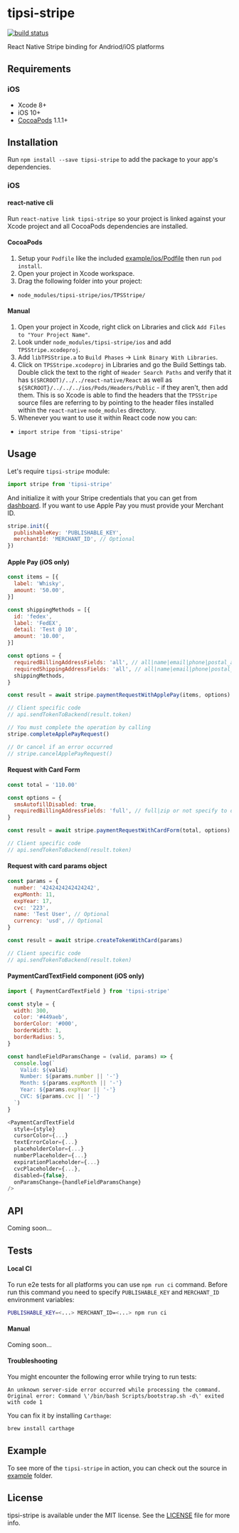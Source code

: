 # tipsi-stripe

[![build status](https://img.shields.io/travis/itsmepetrov/redux-entities/master.svg?style=flat-square)](https://travis-ci.org/tipsi/tipsi-stripe)

React Native Stripe binding for Andriod/iOS platforms

## Requirements

### iOS

* Xcode 8+
* iOS 10+
* [CocoaPods](https://cocoapods.org) 1.1.1+

## Installation

Run `npm install --save tipsi-stripe` to add the package to your app's dependencies.

### iOS

#### react-native cli

Run `react-native link tipsi-stripe` so your project is linked against your Xcode project and all CocoaPods dependencies are installed.

#### CocoaPods

1. Setup your `Podfile` like the included [example/ios/Podfile](example/ios/Podfile) then run `pod install`.
2. Open your project in Xcode workspace.
3. Drag the following folder into your project:
  * `node_modules/tipsi-stripe/ios/TPSStripe/`

#### Manual

1. Open your project in Xcode, right click on Libraries and click `Add Files to "Your Project Name"`.
2. Look under `node_modules/tipsi-stripe/ios` and add `TPSStripe.xcodeproj`.
3. Add `libTPSStripe.a` to `Build Phases` -> `Link Binary With Libraries`.
4. Click on `TPSStripe.xcodeproj` in Libraries and go the Build Settings tab. Double click the text to the right of `Header Search Paths` and verify that it has `$(SRCROOT)/../../react-native/React` as well as `${SRCROOT}/../../../ios/Pods/Headers/Public` - if they aren't, then add them. This is so Xcode is able to find the headers that the `TPSStripe` source files are referring to by pointing to the header files installed within the `react-native` `node_modules` directory.
5. Whenever you want to use it within React code now you can:
  * `import stripe from 'tipsi-stripe'`

## Usage

Let's require `tipsi-stripe` module:

```js
import stripe from 'tipsi-stripe'
```

And initialize it with your Stripe credentials that you can get from [dashboard](https://dashboard.stripe.com). If you want to use Apple Pay you must provide your Merchant ID.

```js
stripe.init({
  publishableKey: 'PUBLISHABLE_KEY',
  merchantId: 'MERCHANT_ID', // Optional
})
```

#### Apple Pay (iOS only)

```js
const items = [{
  label: 'Whisky',
  amount: '50.00',
}]

const shippingMethods = [{
  id: 'fedex',
  label: 'FedEX',
  detail: 'Test @ 10',
  amount: '10.00',
}]

const options = {
  requiredBillingAddressFields: 'all', // all|name|email|phone|postal_address or not specify to disable
  requiredShippingAddressFields: 'all', // all|name|email|phone|postal_address or not specify to disable
  shippingMethods,
}

const result = await stripe.paymentRequestWithApplePay(items, options)

// Client specific code
// api.sendTokenToBackend(result.token)

// You must complete the operation by calling
stripe.completeApplePayRequest()

// Or cancel if an error occurred
// stripe.cancelApplePayRequest()
```

#### Request with Card Form

```js
const total = '110.00'

const options = {
  smsAutofillDisabled: true,
  requiredBillingAddressFields: 'full', // full|zip or not specify to disable
}

const result = await stripe.paymentRequestWithCardForm(total, options)

// Client specific code
// api.sendTokenToBackend(result.token)
```

#### Request with card params object

```js
const params = {
  number: '4242424242424242',
  expMonth: 11,
  expYear: 17,
  cvc: '223',
  name: 'Test User', // Optional
  currency: 'usd', // Optional
}

const result = await stripe.createTokenWithCard(params)

// Client specific code
// api.sendTokenToBackend(result.token)
```

#### PaymentCardTextField component (iOS only)

```js
import { PaymentCardTextField } from 'tipsi-stripe'

const style = {
  width: 300,
  color: '#449aeb',
  borderColor: '#000',
  borderWidth: 1,
  borderRadius: 5,
}

const handleFieldParamsChange = (valid, params) => {
  console.log(`
    Valid: ${valid}
    Number: ${params.number || '-'}
    Month: ${params.expMonth || '-'}
    Year: ${params.expYear || '-'}
    CVC: ${params.cvc || '-'}
  `)
}

<PaymentCardTextField
  style={style}
  cursorColor={...}
  textErrorColor={...}
  placeholderColor={...}
  numberPlaceholder={...}
  expirationPlaceholder={...}
  cvcPlaceholder={...},
  disabled={false},
  onParamsChange={handleFieldParamsChange}
/>
```

## API

Coming soon...

## Tests

#### Local CI

To run e2e tests for all platforms you can use `npm run ci` command. Before run this command you need to specify `PUBLISHABLE_KEY` and `MERCHANT_ID` environment variables:

```bash
PUBLISHABLE_KEY=<...> MERCHANT_ID=<...> npm run ci
```

#### Manual

Coming soon...

#### Troubleshooting

You might encounter the following error while trying to run tests:

`An unknown server-side error occurred while processing the command. Original error: Command \'/bin/bash Scripts/bootstrap.sh -d\' exited with code 1`

You can fix it by installing `Carthage`:

```bash
brew install carthage
```

## Example

To see more of the `tipsi-stripe` in action, you can check out the source in [example](https://github.com/tipsi/tipsi-stripe/tree/master/example) folder.

## License

tipsi-stripe is available under the MIT license. See the [LICENSE](https://github.com/tipsi/tipsi-stripe/tree/master/LICENSE) file for more info.
